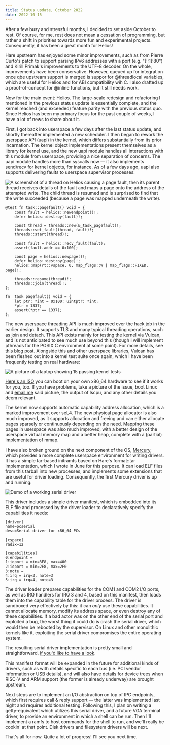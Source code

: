 ```yaml
---
title: Status update, October 2022
date: 2022-10-15
---
```


After a few busy and stressful months, I decided to set aside October to rest.
Of course, for me, rest does not mean a cessation of programming, but rather a
shift in priorities towards more fun and experimental projects. Consequently, it
has been a great month for Helios!

Hare upstream has enjoyed some minor improvements, such as from Pierre Curto's
patch to support parsing IPv6 addresses with a port (e.g. "[::1]:80") and Kirill
Primak's improvements to the UTF-8 decoder. On the whole, improvements have been
conservative. However, queued up for integration once qbe upstream support is
merged is suppor for @threadlocal variables, which are useful for Helios and for
ABI compatibility wih C. I also drafted up a proof-of-concept for @inline
functions, but it still needs work.

Now for the main event: Helios. The large-scale redesign and refactoring I
mentioned in the previous status update is essentially complete, and the kernel
reached (and exceeded) feature parity with the previous status quo. Since Helios
has been my primary focus for the past couple of weeks, I have a lot of news to
share about it.

First, I got back into userspace a few days after the last status update, and
shortly thereafter implemented a new scheduler. I then began to rework the
userspace API (uapi) in the kernel, which differs substantially from its prior
incarnation. The kernel object implementations present themselves as a library
for kernel use, and the new uapi module handles all interactions with this
module from userspace, providing a nice separation of concerns. The uapi module
handles more than syscalls now &mdash; it also implements send/recv for kernel
objects, for instance. As of a few days ago, uapi also supports delivering
faults to userspace supervisor processes:

![A screenshot of a thread on Helios causing a page fault, then its parent
thread receives details of the fault and maps a page onto the address of the
attempted write. The child thread is resumed and is surprised to find that the
write succeeded (because a page was mapped underneath the write).](https://l.sr.ht/YvMX.png)

```hare
@test fn task::pagefault() void = {
	const fault = helios::newendpoint()!;
	defer helios::destroy(fault)!;

	const thread = threads::new(&_task_pagefault)!;
	threads::set_fault(thread, fault)!;
	threads::start(thread)!;

	const fault = helios::recv_fault(fault);
	assert(fault.addr == 0x100);

	const page = helios::newpage()!;
	defer helios::destroy(page)!;
	helios::map(rt::vspace, 0, map_flags::W | map_flags::FIXED, page)!;

	threads::resume(thread)!;
	threads::join(thread)!;
};

fn _task_pagefault() void = {
	let ptr: *int = 0x100: uintptr: *int;
	*ptr = 1337;
	assert(*ptr == 1337);
};
```

The new userspace threading API is much improved over the hack job in the
earlier design. It supports TLS and many typical threading operations, such as
join and detach. This API exists mainly for testing the kernel via Vulcan, and
is not anticipated to see much use beyond this (though I will implement pthreads
for the POSIX C environment at some point). For more details, see [this blog
post][0]. Alongside this and other userspace libraries, Vulcan has been fleshed
out into a kernel test suite once again, which I have been frequently testing on
real hardware:

[0]: https://drewdevault.com/2022/10/02/Kernel-hacking-with-Hare-part-2.html

![A picture of a laptop showing 15 passing kernel tests](https://l.sr.ht/RMAS.jpg)

[Here's an ISO](https://l.sr.ht/NwsO.iso) you can boot on your own x86\_64
hardware to see if it works for you, too. If you have problems, take a picture
of the issue, boot Linux and [email me](mailto:sir@cmpwn.com) said picture, the
output of lscpu, and any other details you deem relevant.

The kernel now supports automatic capability address allocation, which is a
marked improvement over seL4. The new physical page allocator is also much
improved, as it supports allocation and freeing and can either allocate pages
sparsely or continuously depending on the need. Mapping these pages in userspace
was also much improved, with a better design of the userspace virtual memory map
and a better heap, complete with a (partial) implementation of mmap.

I have also broken ground on the next component of the OS, [Mercury][1], which
provides a more complete userspace environment for writing drivers. It has a
simple tar-based initramfs based on Hare's format::tar implementation, which I
wrote in June for this purpose. It can load ELF files from this tarball into new
processes, and implements some extensions that are useful for driver loading.
Consequently, the first Mercury driver is up and running:

[1]: https://git.sr.ht/~sircmpwn/mercury

![Demo of a working serial driver](https://l.sr.ht/PKZ6.png)

This driver includes a simple driver manifest, which is embedded into its ELF
file and processed by the driver loader to declaratively specify the
capabilities it needs:

```hare
[driver]
name=pcserial
desc=Serial driver for x86_64 PCs

[cspace]
radix=12

[capabilities]
0:endpoint =
1:ioport = min=3F8, max=400
2:ioport = min=2E8, max=2F0
3:note = 
4:irq = irq=3, note=3
5:irq = irq=4, note=3
```

The driver loader prepares capabilities for the COM1 and COM2 I/O ports, as well
as IRQ handlers for IRQ 3 and 4, based on this manifest, then loads them into
the capability table for the driver process. The driver is sandboxed very
effectively by this: it can *only* use these capabilities. It cannot allocate
memory, modify its address space, or even destroy any of these capabilities. If
a bad actor was on the other end of the serial port and exploited a bug, the
worst thing it could do is crash the serial driver, which would then be rebooted
by the supervisor. On Linux and other monolithic kernels like it, exploiting the
serial driver compromises the entire operating system.

The resulting serial driver implementation is pretty small and straightforward,
[if you'd like to have a look][2].

[2]: https://git.sr.ht/~sircmpwn/mercury/tree/master/item/drivers/x86_64/serial

This manifest format will be expanded in the future for additional kinds of
drivers, such as with details specific to each bus (i.e. PCI vendor information
or USB details), and will also have details for device trees when RISC-V and
ARM support (the former is already underway) are brought upstream.

Next steps are to implement an I/O abstraction on top of IPC endpoints, which
first requires call & reply support &mdash; the latter was implemented last
night and requires additional testing. Following this, I plan on writing a
getty-equivalent which utilizes this serial driver, and a future VGA terminal
driver, to provide an environment in which a shell can be run. Then I'll
implement a ramfs to host commands for the shell to run, and we'll really be
cookin' at that point. Disk drivers and filesystem drivers will be next.

That's all for now. Quite a lot of progress! I'll see you next time.
